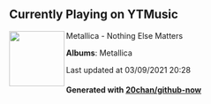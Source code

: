 ## Currently Playing on YTMusic

[<img align="left" width="100" src="https://lh3.googleusercontent.com/P6UQgFQD0MduEsjvh0D1CahKTqebTtObTBUkYp_7F9QcDbtgqFsqkHQwTOtJX6XQv5vL8fxEiBgpjj0K_Q">](https://music.youtube.com/watch?v=kaOOfci2YC8)

Metallica - Nothing Else Matters

**Albums**: Metallica

Last updated at 03/09/2021 20:28

#### Generated with [20chan/github-now](https://github.com/20chan/github-now)


<!--
**20chan/20chan** is a ✨ _special_ ✨ repository because its `README.md` (this file) appears on your GitHub profile.

Here are some ideas to get you started:

- 🔭 I’m currently working on ...
- 🌱 I’m currently learning ...
- 👯 I’m looking to collaborate on ...
- 🤔 I’m looking for help with ...
- 💬 Ask me about ...
- 📫 How to reach me: ...
- 😄 Pronouns: ...
- ⚡ Fun fact: ...
-->
